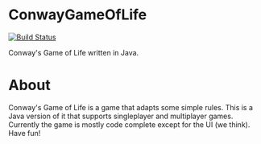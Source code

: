 # ConwayGameOfLife
[![Build Status](https://travis-ci.org/Hanavan99/ConwayGameOfLife.svg?branch=master)](https://travis-ci.org/Hanavan99/ConwayGameOfLife)

Conway's Game of Life written in Java.
<h1>About</h1>
<p>Conway's Game of Life is a game that adapts some simple rules. This is a Java version of it that supports singleplayer and multiplayer games. Currently the game is mostly code complete except for the UI (we think). Have fun!</p>
